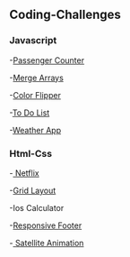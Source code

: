 ## Coding-Challenges

<h3>Javascript</h3>

-<a href="https://banugungor.github.io/Coding-Challenges/Javascript/People%20Counter/" rel="nofollow">Passenger Counter</a>

-<a href="https://github.com/banugungor/Coding-Challenges/tree/main/Javascript/merge" rel="nofollow">Merge Arrays</a> 

-<a href="https://banugungor.github.io/Coding-Challenges/Javascript/Color%20Flipper/hex.html" rel="nofollow">Color Flipper</a>

-<a href="https://banugungor.github.io/Coding-Challenges/Javascript/To-Do%20List/">To Do List</a></a>

-<a href="https://banugungor.github.io/Coding-Challenges/Javascript/Weather%20App/">Weather App</a></a>



<h3>Html-Css</h3>

-<a href="https://banugungor.github.io/Coding-Challenges/Html%20-%20Css/Netflix/" rel="nofollow">
Netflix
</a>

-<a href="https://banugungor.github.io/Coding-Challenges/Html%20-%20Css/Grid/1-Grid%20Layout/">Grid Layout</a></a>

-Ios Calculator

-<a href="https://banugungor.github.io/Coding-Challenges/Html%20-%20Css/Bootstrap/Responsive%20Footer/">Responsive Footer</a></a>

-<a href="https://banugungor.github.io/Coding-Challenges/Html%20-%20Css/Satellite%20Animation/" rel="nofollow">
Satellite Animation
</a>
